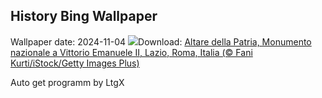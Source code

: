 ## History Bing Wallpaper
Wallpaper date: 2024-11-04
![](https://www.bing.com/th?id=OHR.NationalUnityDayIT_IT-IT9698106067_UHD.jpg&w=1000)Download: [Altare della Patria, Monumento nazionale a Vittorio Emanuele II, Lazio, Roma, Italia (© Fani Kurti/iStock/Getty Images Plus)](https://www.bing.com/th?id=OHR.NationalUnityDayIT_IT-IT9698106067_UHD.jpg)

Auto get programm by LtgX
